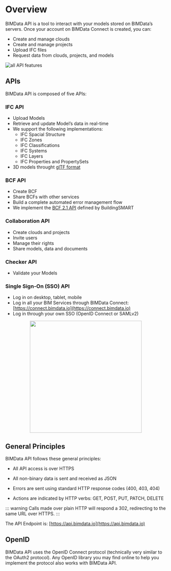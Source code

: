 # Overview

BIMData API is a tool to interact with your models stored on BIMData’s servers. Once your account on BIMData Connect is created, you can:

- Create and manage clouds
- Create and manage projects
- Upload IFC files
- Request data from clouds, projects, and models

![all API features](/assets/img/api/API-features.png)

## APIs

BIMData API is composed of five APIs:

### IFC API

- Upload Models
- Retrieve and update Model’s data in real-time
- We support the following implementations:
  - IFC Spacial Structure
  - IFC Zones
  - IFC Classifications
  - IFC Systems
  - IFC Layers
  - IFC Properties and PropertySets
- 3D models throught [glTF format](https://www.khronos.org/gltf/)

### BCF API
- Create BCF
- Share BCFs with other services
- Build a complete automated error management flow
- We implement the [BCF 2.1 API](https://github.com/buildingSMART/BCF-API) defined by BuildingSMART

### Collaboration API
- Create clouds and projects
- Invite users
- Manage their rights
- Share models, data and documents

### Checker API
- Validate your Models

### Single Sign-On (SSO) API
- Log in on desktop, tablet, mobile
- Log in all your BIM Services through BIMData Connect: [https://connect.bimdata.io](https://connect.bimdata.io)
- Log in through your own SSO (OpenID Connect or SAMLv2)

<div style="text-align: center;">
  <img src="/assets/img/api/API-organisation.png" width="350">
</div>

## General Principles

BIMData API follows these general principles:

- All API access is over HTTPS

- All non-binary data is sent and received as JSON

- Errors are sent using standard HTTP response codes (400, 403, 404)

- Actions are indicated by HTTP verbs: GET, POST, PUT, PATCH, DELETE

::: warning
Calls made over plain HTTP will respond a 302, redirecting to the same URL over HTTPS.
:::

The API Endpoint is: [https://api.bimdata.io](https://api.bimdata.io)

## OpenID

BIMData API uses the OpenID Connect protocol (technically very similar to the OAuth2 protocol). Any OpenID library you may find online to help you implement the protocol also works with BIMData API.
